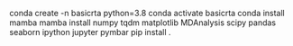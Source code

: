 conda create -n basicrta python=3.8
conda activate basicrta
conda install mamba
mamba install numpy tqdm matplotlib MDAnalysis scipy pandas seaborn ipython jupyter pymbar
pip install .
